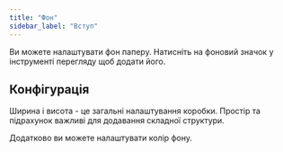 ```yaml
---
title: "Фон"
sidebar_label: "Вступ"
---
```



Ви можете налаштувати фон паперу. Натисніть на фоновий значок у інструменті перегляду щоб додати його.

## Конфігурація

Ширина і висота - це загальні налаштування коробки. Простір та підрахунок важливі для додавання складної структури.

Додатково ви можете налаштувати колір фону.

